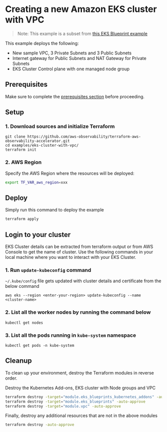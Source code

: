 # Creating a new Amazon EKS cluster with VPC

> Note: This example is a subset from [this EKS Blueprint example](https://github.com/aws-ia/terraform-aws-eks-blueprints/tree/main/examples/eks-cluster-with-new-vpc)

This example deploys the following:

- New sample VPC, 3 Private Subnets and 3 Public Subnets
- Internet gateway for Public Subnets and NAT Gateway for Private Subnets
- EKS Cluster Control plane with one managed node group

## Prerequisites

Make sure to complete the [prerequisites section](/terraform-aws-observability-accelerator/concepts/#prerequisites)
before proceeding.


## Setup

### 1. Download sources and initialize Terraform

```
git clone https://github.com/aws-observability/terraform-aws-observability-accelerator.git
cd examples/eks-cluster-with-vpc/
terraform init
```

### 2. AWS Region

Specify the AWS Region where the resources will be deployed:

```bash
export TF_VAR_aws_region=xxx
```

## Deploy

Simply run this command to deploy the example

```bash
terraform apply
```

##  Login to your cluster

EKS Cluster details can be extracted from terraform output or from AWS Console to get the name of cluster.
Use the following commands in your local machine where you want to interact with your EKS Cluster.

### 1. Run `update-kubeconfig` command

`~/.kube/config` file gets updated with cluster details and certificate from the below command

    aws eks --region <enter-your-region> update-kubeconfig --name <cluster-name>

### 2. List all the worker nodes by running the command below

    kubectl get nodes

### 3. List all the pods running in `kube-system` namespace

    kubectl get pods -n kube-system

## Cleanup

To clean up your environment, destroy the Terraform modules in reverse order.

Destroy the Kubernetes Add-ons, EKS cluster with Node groups and VPC

```sh
terraform destroy -target="module.eks_blueprints_kubernetes_addons" -auto-approve
terraform destroy -target="module.eks_blueprints" -auto-approve
terraform destroy -target="module.vpc" -auto-approve
```

Finally, destroy any additional resources that are not in the above modules

```sh
terraform destroy -auto-approve
```
